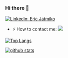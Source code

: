 ### Hi there 👋

[![Linkedin: Eric Jatmiko](https://img.shields.io/badge/-EricJatmiko-blue?style=flat-square&logo=Linkedin&logoColor=white&link=https://www.linkedin.com/in/eric-jatmiko/)](https://www.linkedin.com/in/eric-jatmiko/)
- ⚡ How to contact me: 
[![](https://dcbadge.vercel.app/api/shield/334596867608412160)](https://discordapp.com/users/334596867608412160)

[![Top Langs](https://github-readme-stats.vercel.app/api/top-langs/?username=jatericx&langs_count=8&layout=compact&theme=dracula&count_private=true)](https://github.com/anuraghazra/github-readme-stats)

[![github stats](https://github-readme-stats.vercel.app/api?username=jatericx&show_icons=true&theme=dracula&count_private=true)](https://github.com/anuraghazra/github-readme-stats)

<!--
**jatericx/jatericx** is a ✨ _special_ ✨ repository because its `README.md` (this file) appears on your GitHub profile.

Here are some ideas to get you started:

- 🔭 I’m currently working on ...
- 🌱 I’m currently learning ...
- 👯 I’m looking to collaborate on ...
- 🤔 I’m looking for help with ...
- 💬 Ask me about ...
- 📫 How to reach me: ...
- 😄 Pronouns: ...
- ⚡ Fun fact: ...
-->
